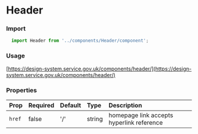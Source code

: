 Header
==========

### Import
```js
  import Header from '../components/Header/component';
```
<!-- STORY -->

### Usage

[https://design-system.service.gov.uk/components/header/](https://design-system.service.gov.uk/components/header/)

### Properties
Prop | Required | Default | Type | Description
:--- | :------- | :------ | :--- | :----------
`href` | false | '/' | string | homepage link accepts hyperlink reference